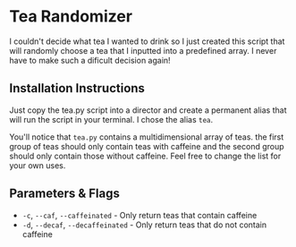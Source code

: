 Tea Randomizer
==============

I couldn't decide what tea I wanted to drink so I just created this script that will randomly choose a tea that I inputted into a predefined array. I never have to make such a dificult decision again!

Installation Instructions
-------------------------

Just copy the tea.py script into a director and create a permanent alias that will run the script in your terminal. I chose the alias `tea`.

You'll notice that `tea.py` contains a multidimensional array of teas. the first group of teas should only contain teas with caffeine and the second group should only contain those without caffeine. Feel free to change the list for your own uses.

Parameters & Flags
------------------

* `-c`, `--caf`, `--caffeinated` - Only return teas that contain caffeine
* `-d`, `--decaf`, `--decaffeinated` - Only return teas that do not contain caffeine
